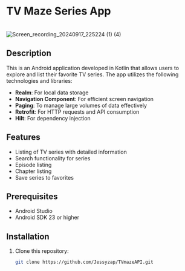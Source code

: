 # TV Maze Series App

<br>![Screen_recording_20240917_225224 (1) (4)](https://github.com/user-attachments/assets/93c321b5-6572-4506-85f4-2196b9d4fa85)

## Description

This is an Android application developed in Kotlin that allows users to explore and list their favorite TV series. The app utilizes the following technologies and libraries:

- **Realm**: For local data storage
- **Navigation Component**: For efficient screen navigation
- **Paging**: To manage large volumes of data effectively
- **Retrofit**: For HTTP requests and API consumption
- **Hilt**: For dependency injection

## Features

- Listing of TV series with detailed information
- Search functionality for series
- Episode listing
- Chapter listing
- Save series to favorites

## Prerequisites

- Android Studio
- Android SDK 23 or higher

## Installation

1. Clone this repository:
   ```bash
   git clone https://github.com/Jessyzap/TVmazeAPI.git
